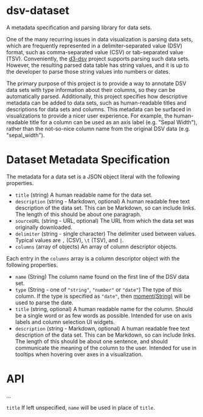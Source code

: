 # dsv-dataset
  A metadata specification and parsing library for data sets.
  
  One of the many recurring issues in data visualization is parsing data sets, which are frequently represented in a delimiter-separated value (DSV) format, such as comma-separated value (CSV) or tab-separated value (TSV). Conveniently, the [d3-dsv](https://github.com/d3/d3-dsv) project supports parsing such data sets. However, the resulting parsed data table has string values, and it is up to the developer to parse those string values into numbers or dates.
  
  The primary purpose of this project is to provide a way to annotate DSV data sets with type information about their columns, so they can be automatically parsed. Additionally, this project specifies how descriptive metadata can be added to data sets, such as human-readable titles and descriptions for data sets and columns. This metadata can be surfaced in visualizations to provide a nicer user experience. For example, the human-readable title for a column can be used as an axis label (e.g. "Sepal Width"), rather than the not-so-nice column name from the original DSV data (e.g. "sepal_width").

# Dataset Metadata Specification

The metadata for a data set is a JSON object literal with the following properties.

 * `title` (string) A human readable name for the data set.
 * `description` (string - Markdown, optional) A human readable free text description of the data set. This can be Markdown, so can include links. The length of this should be about one paragraph.
 * `sourceURL` (string - URL, optional) The URL from which the data set was originally downloaded.
 * `delimiter` (string - single character) The delimiter used between values. Typical values are `,` (CSV), `\t` (TSV), and `|`.
 * `columns` (array of objects) An array of column descriptor objects.

Each entry in the `columns` array is a column descriptor object with the following properties.

 * `name` (String) The column name found on the first line of the DSV data set.
 * `type` (String - one of `"string"`, `"number"` or `"date"`) The type of this column. If the type is specified as `"date"`, then [moment(String)](http://momentjs.com/docs/#/parsing/string/) will be used to parse the date.
 * `title` (string, optional) A human readable name for the column. Should be a single word or as few words as possible. Intended for use on axis labels and column selection UI widgets.
 * `description` (string - Markdown, optional) A human readable free text description of the data set. This can be Markdown, so can include links. The length of this should be about one sentence, and should communicate the meaning of the column to the user. Intended for use in tooltips when hovering over axes in a visualization.

# API

...

`title` If left unspecified, `name` will be used in place of `title`.
